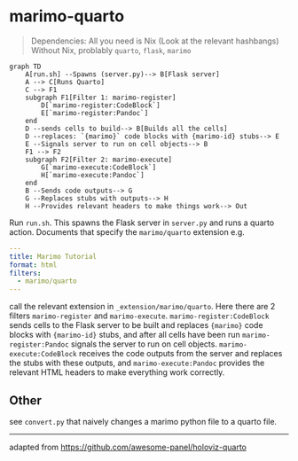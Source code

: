 # marimo-quarto

  > Dependencies: All you need is Nix (Look at the relevant hashbangs)
  > Without Nix, problably `quarto`, `flask`, `marimo`

```mermaid
graph TD
    A[run.sh] --Spawns (server.py)--> B[Flask server]
    A --> C[Runs Quarto]
    C --> F1
    subgraph F1[Filter 1: marimo-register]
        D[`marimo-register:CodeBlock`]
        E[`marimo-register:Pandoc`]
    end
    D --sends cells to build--> B[Builds all the cells]
    D --replaces: `{marimo}` code blocks with {marimo-id} stubs--> E
    E --Signals server to run on cell objects--> B
    F1 --> F2
    subgraph F2[Filter 2: marimo-execute]
        G[`marimo-execute:CodeBlock`]
        H[`marimo-execute:Pandoc`]
    end
    B --Sends code outputs--> G
    G --Replaces stubs with outputs--> H
    H --Provides relevant headers to make things work--> Out
```

Run `run.sh`. This spawns the Flask server in `server.py` and runs a quarto action.
Documents that specify the `marimo/quarto` extension e.g.

```yml
---
title: Marimo Tutorial
format: html
filters:
  - marimo/quarto
---
```

call the relevant extension in `_extension/marimo/quarto`. Here there are 2
filters `marimo-register` and `marimo-execute`. `marimo-register:CodeBlock`
sends cells to the Flask server to be built and replaces `{marimo}` code blocks
with `{marimo-id}` stubs, and after all cells have been run
`marimo-register:Pandoc` signals the server to run on cell objects.
`marimo-execute:CodeBlock` receives the code outputs from the server and
replaces the stubs with these outputs, and `marimo-execute:Pandoc` provides the
relevant HTML headers to make everything work correctly.

## Other
see `convert.py` that naively changes a marimo python file to a quarto file.

---
adapted from https://github.com/awesome-panel/holoviz-quarto
